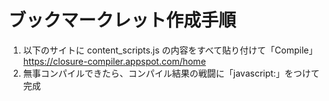 # ブックマークレット作成手順
1. 以下のサイトに content_scripts.js の内容をすべて貼り付けて「Compile」  
   https://closure-compiler.appspot.com/home
1. 無事コンパイルできたら、コンパイル結果の戦闘に「javascript:」をつけて完成